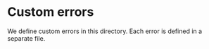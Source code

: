 # Custom errors

We define custom errors in this directory. Each error is defined in a separate file.
